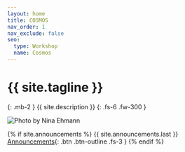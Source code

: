 ```yaml
---
layout: home
title: COSMOS
nav_order: 1
nav_exclude: false
seo:
  type: Workshop
  name: Cosmos
---
```


# {{ site.tagline }}
{: .mb-2 }
{{ site.description }}
{: .fs-6 .fw-300 }

<img src="{{site.baseurl}}/assets/images/bridge.JPG" title="Photo by Nina Ehmann">

{% if site.announcements %}
{{ site.announcements.last }}
[Announcements](announcements.md){: .btn .btn-outline .fs-3 }
{% endif %}

